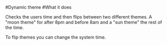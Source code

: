 #Dynamic theme
#What it does

Checks the users time and then flips between two different themes. A "moon theme" for after 8pm and before 8am and
a "sun theme" the rest of the time.

To flip themes you can change the system time.
